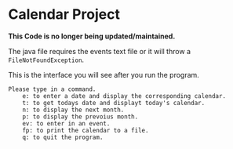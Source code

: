 # Calendar Project

**This Code is no longer being updated/maintained.**

The java file requires the events text file or it will throw a ```FileNotFoundException```.

This is the interface you will see after you run the program.

```
Please type in a command.
	e: to enter a date and display the corresponding calendar.
	t: to get todays date and displayt today's calendar.
	n: to display the next month.
	p: to display the prevoius month.
	ev: to enter in an event.
	fp: to print the calendar to a file.
	q: to quit the program.
```
